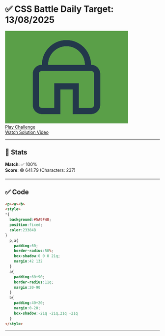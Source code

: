 # ✅ CSS Battle Daily Target: 13/08/2025

![Target](./images/13.png)  
[Play Challenge](https://cssbattle.dev/play/Wb6m4MiVqnfsc2APUzE6)  
[Watch Solution Video](https://youtube.com/shorts/rmIOY3BkJSo)

---

## 🔢 Stats

**Match**: ✅ 100%  
**Score**: 🟢 641.79 (Characters: 237)

---

## ✅ Code

```html
<p><a><b>
<style>
*{
  background:#5A9F48;
  position:fixed;
  color:23384B
}
  p,a{
    padding:60;
    border-radius:50%;
    box-shadow:0 0 0 21q;
    margin:42 132
  }
  a{
    padding:60+90;
    border-radius:11q;
    margin:20-90
  }
  b{
    padding:40+20;
    margin:0-20;
    box-shadow:-21q -21q,21q -21q
  }
</style>
```

---

